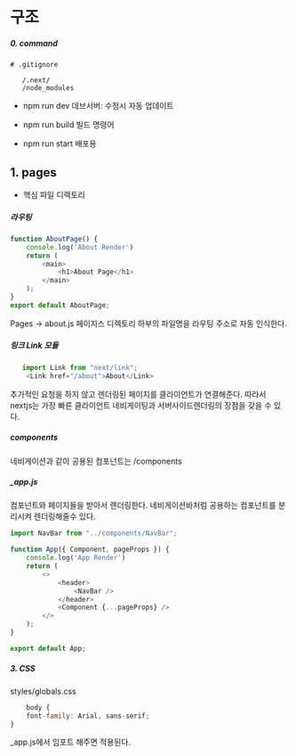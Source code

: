 # 구조

##### 0. command
```
# .gitignore

   /.next/
   /node_modules
```
- npm run dev
  데브서버: 수정시 자동 업데이트

- npm run build
  빌드 명령어
- npm run start
  배포용

## 1. pages
   - 핵심 파일 디렉토리
##### 라우팅
```javascript
function AboutPage() {
    console.log('About Render')
    return (
        <main>
            <h1>About Page</h1>
        </main>
    );
}
export default AboutPage;
```
Pages
   -> about.js
페이지스 디렉토리 하부의 파일명을 라우팅 주소로 자동 인식한다.


##### 링크 Link 모듈
```javascript
   import Link from "next/link";
    <Link href="/about">About</Link>
```
추가적인 요청을 하지 않고 렌더링된 페이지를 
클라이언트가 연결해준다.
따라서 nextjs는 가장 빠른 클라이언트 네비게이팅과 
서버사이드렌더링의 장점을 갖을 수 있다.


##### components
네비게이션과 같이 공용된 컴포넌트는
/components

##### _app.js
컴포넌트와 페이지들을 받아서 렌더링한다.
네비게이션바처럼 공용하는 컴포넌트를 분리시켜 렌더링해줄수 있다.
```javascript
import NavBar from "../components/NavBar";

function App({ Component, pageProps }) {
    console.log('App Render')
    return (
        <>
            <header>
                <NavBar />
            </header>
            <Component {...pageProps} />
        </>
    );
}

export default App;
```

##### 3. CSS
styles/globals.css
```javascript
    body {
    font-family: Arial, sans-serif;
}
```
_app.js에서 임포트 해주면 적용된다.


